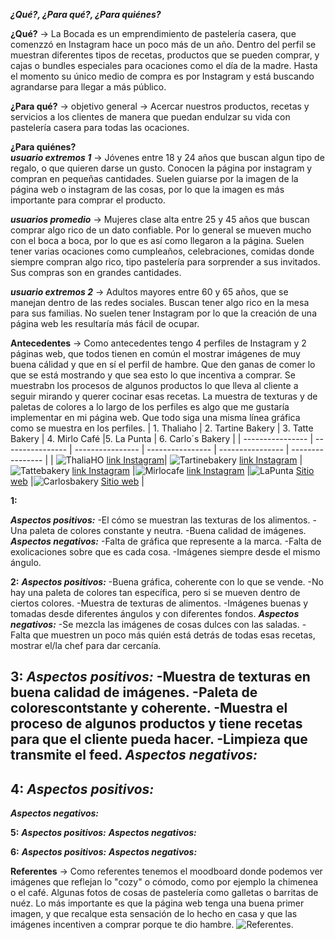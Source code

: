  ___¿Qué?, ¿Para qué?, ¿Para quiénes?___

__¿Qué?__ → La Bocada es un emprendimiento de pastelería casera, que comenzzó en Instagram hace un poco más de un año. Dentro del perfil se muestran diferentes tipos de recetas, productos que se pueden comprar, y cajas o bundles especiales para ocaciones como el día de la madre. Hasta el momento su único medio de compra es por Instagram y está buscando agrandarse para llegar a más público. 

__¿Para qué?__ → objetivo general → Acercar nuestros productos, recetas y servicios a los clientes de manera que puedan endulzar su vida con pastelería casera para todas las ocaciones.

__¿Para quiénes?__  
___usuario extremos 1___ → Jóvenes entre 18 y 24 años que buscan algun tipo de regalo, o que quieren darse un gusto. Conocen la página por instagram y compran en pequeñas cantidades. Suelen guiarse por la imagen de la página web o instagram de las cosas, por lo que la imagen es más importante para comprar el producto.

___usuarios promedio___ → Mujeres clase alta entre 25 y 45 años que buscan comprar algo rico de un dato confiable. Por lo general se mueven mucho con el boca a boca, por lo que es así como llegaron a la página. Suelen tener varias ocaciones como cumpleaños, celebraciones, comidas donde siempre compran algo rico, tipo pastelería para sorprender a sus invitados. Sus compras son en grandes cantidades.  

___usuario extremos 2___ → Adultos mayores entre 60 y 65 años, que se manejan dentro de las redes sociales. Buscan tener algo rico en la mesa para sus familias. No suelen tener Instagram por lo que la creación de una página web les resultaría más fácil de ocupar.  

 __Antecedentes__ → Como antecedentes tengo 4 perfiles de Instagram y 2 páginas web, que todos tienen en común el mostrar imágenes de muy buena cálidad y que en sí el perfil de hambre. Que den ganas de comer lo que se está mostrando y que sea esto lo que incentiva a comprar. Se muestrabn los procesos de algunos productos lo que lleva al cliente a seguir mirando y querer cocinar esas recetas.  La muestra de texturas y de paletas de colores a lo largo de los perfiles es algo que me gustaría implementar en mi página web. Que todo siga una misma línea gráfica como se muestra en los perfiles. 
 | 1. Thaliaho | 2. Tartine Bakery | 3. Tatte Bakery | 4. Mirlo Café |5. La Punta | 6. Carlo´s Bakery |
| ---------------- | ---------------- | ---------------- | ---------------- | ---------------- | ---------------- |
|  ![ThaliaHO](/images/1.PNG) [link Instagram](https://www.instagram.com/thaliaho/?hl=en)|  ![Tartinebakery](/images/2.PNG) [link Instagram](https://www.instagram.com/tartinebakery/?hl=en)  |  ![Tattebakery](/images/3.PNG) [link Instagram](https://www.instagram.com/tattebakery/?hl=en)    |![Mirlocafe](/images/4.PNG) [link Instagram](https://www.instagram.com/mirlocafe/?hl=en)   |![LaPunta](/images/5.PNG) [Sitio web](https://comidaslapunta.cl/)    |![Carlosbakery](/images/6.PNG) [Sitio web](https://www.carlosbakery.com/)    |
 
__1:__

___Aspectos positivos:___ 
-El cómo se muestran las texturas de los alimentos.
-Una paleta de colores constante y neutra.
-Buena calidad de imágenes.
___Aspectos negativos:___
-Falta de gráfica que represente a la marca.
-Falta de exolicaciones sobre que es cada cosa.
-Imágenes siempre desde el mismo ángulo.

__2:__
___Aspectos positivos:___
-Buena gráfica, coherente con lo que se vende.
-No hay una paleta de colores tan específica, pero si se mueven dentro de ciertos colores.
-Muestra de texturas de alimentos.
-Imágenes buenas y tomadas desde diferentes ángulos y con diferentes fondos.
___Aspectos negativos:___
-Se mezcla las imágenes de cosas dulces con las saladas.
-Falta que muestren un poco más quién está detrás de todas esas recetas, mostrar el/la chef para dar cercanía. 

__3:__
___Aspectos positivos:___
-Muestra de texturas en buena calidad de imágenes.
-Paleta de colorescontstante y coherente.
-Muestra el proceso de algunos productos y tiene recetas para que el cliente pueda hacer.
-Limpieza que transmite el feed.
___Aspectos negativos:___
-

__4:__
___Aspectos positivos:___
-
___Aspectos negativos:___

__5:__
___Aspectos positivos:___
___Aspectos negativos:___

__6:__
___Aspectos positivos:___
___Aspectos negativos:___


__Referentes__ → Como referentes tenemos el moodboard donde podemos ver imágenes que reflejan lo "cozy" o cómodo, como por ejemplo la chimenea o el café. Algunas fotos de cosas de pastelería como galletas o barritas de nuéz. Lo más importante es que la página web tenga una buena primer imagen, y que recalque esta sensación de lo hecho en casa y que las imágenes incentiven a comprar porque te dio hambre.
![Referentes.](/images/moodboard1.png) 
